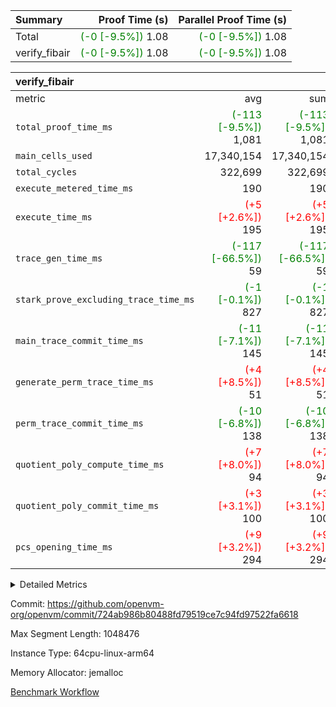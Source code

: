 | Summary | Proof Time (s) | Parallel Proof Time (s) |
|:---|---:|---:|
| Total | <span style='color: green'>(-0 [-9.5%])</span> 1.08 | <span style='color: green'>(-0 [-9.5%])</span> 1.08 |
| verify_fibair | <span style='color: green'>(-0 [-9.5%])</span> 1.08 | <span style='color: green'>(-0 [-9.5%])</span> 1.08 |


| verify_fibair |||||
|:---|---:|---:|---:|---:|
|metric|avg|sum|max|min|
| `total_proof_time_ms ` | <span style='color: green'>(-113 [-9.5%])</span> 1,081 | <span style='color: green'>(-113 [-9.5%])</span> 1,081 | <span style='color: green'>(-113 [-9.5%])</span> 1,081 | <span style='color: green'>(-113 [-9.5%])</span> 1,081 |
| `main_cells_used     ` |  17,340,154 |  17,340,154 |  17,340,154 |  17,340,154 |
| `total_cycles        ` |  322,699 |  322,699 |  322,699 |  322,699 |
| `execute_metered_time_ms` |  190 |  190 |  190 |  190 |
| `execute_time_ms     ` | <span style='color: red'>(+5 [+2.6%])</span> 195 | <span style='color: red'>(+5 [+2.6%])</span> 195 | <span style='color: red'>(+5 [+2.6%])</span> 195 | <span style='color: red'>(+5 [+2.6%])</span> 195 |
| `trace_gen_time_ms   ` | <span style='color: green'>(-117 [-66.5%])</span> 59 | <span style='color: green'>(-117 [-66.5%])</span> 59 | <span style='color: green'>(-117 [-66.5%])</span> 59 | <span style='color: green'>(-117 [-66.5%])</span> 59 |
| `stark_prove_excluding_trace_time_ms` | <span style='color: green'>(-1 [-0.1%])</span> 827 | <span style='color: green'>(-1 [-0.1%])</span> 827 | <span style='color: green'>(-1 [-0.1%])</span> 827 | <span style='color: green'>(-1 [-0.1%])</span> 827 |
| `main_trace_commit_time_ms` | <span style='color: green'>(-11 [-7.1%])</span> 145 | <span style='color: green'>(-11 [-7.1%])</span> 145 | <span style='color: green'>(-11 [-7.1%])</span> 145 | <span style='color: green'>(-11 [-7.1%])</span> 145 |
| `generate_perm_trace_time_ms` | <span style='color: red'>(+4 [+8.5%])</span> 51 | <span style='color: red'>(+4 [+8.5%])</span> 51 | <span style='color: red'>(+4 [+8.5%])</span> 51 | <span style='color: red'>(+4 [+8.5%])</span> 51 |
| `perm_trace_commit_time_ms` | <span style='color: green'>(-10 [-6.8%])</span> 138 | <span style='color: green'>(-10 [-6.8%])</span> 138 | <span style='color: green'>(-10 [-6.8%])</span> 138 | <span style='color: green'>(-10 [-6.8%])</span> 138 |
| `quotient_poly_compute_time_ms` | <span style='color: red'>(+7 [+8.0%])</span> 94 | <span style='color: red'>(+7 [+8.0%])</span> 94 | <span style='color: red'>(+7 [+8.0%])</span> 94 | <span style='color: red'>(+7 [+8.0%])</span> 94 |
| `quotient_poly_commit_time_ms` | <span style='color: red'>(+3 [+3.1%])</span> 100 | <span style='color: red'>(+3 [+3.1%])</span> 100 | <span style='color: red'>(+3 [+3.1%])</span> 100 | <span style='color: red'>(+3 [+3.1%])</span> 100 |
| `pcs_opening_time_ms ` | <span style='color: red'>(+9 [+3.2%])</span> 294 | <span style='color: red'>(+9 [+3.2%])</span> 294 | <span style='color: red'>(+9 [+3.2%])</span> 294 | <span style='color: red'>(+9 [+3.2%])</span> 294 |



<details>
<summary>Detailed Metrics</summary>

|  | verify_program_compile_ms | total_cells | stark_prove_excluding_trace_time_ms | quotient_poly_compute_time_ms | quotient_poly_commit_time_ms | perm_trace_commit_time_ms | pcs_opening_time_ms | main_trace_commit_time_ms |
| --- | --- | --- | --- | --- | --- | --- | --- |
|  | 7 | 65,536 | 36 | 1 | 6 | 0 | 21 | 6 | 

| air_name | rows | quotient_deg | main_cols | interactions | constraints | cells |
| --- | --- | --- | --- | --- | --- | --- |
| AccessAdapterAir<2> |  | 2 |  | 5 | 12 |  | 
| AccessAdapterAir<4> |  | 2 |  | 5 | 12 |  | 
| AccessAdapterAir<8> |  | 2 |  | 5 | 12 |  | 
| FibonacciAir | 32,768 | 1 | 2 |  | 5 | 65,536 | 
| FriReducedOpeningAir |  | 2 |  | 39 | 71 |  | 
| JalRangeCheckAir |  | 2 |  | 9 | 14 |  | 
| NativePoseidon2Air<BabyBearParameters>, 1> |  | 2 |  | 136 | 572 |  | 
| PhantomAir |  | 2 |  | 3 | 5 |  | 
| ProgramAir |  | 1 |  | 1 | 4 |  | 
| VariableRangeCheckerAir |  | 1 |  | 1 | 4 |  | 
| VmAirWrapper<AluNativeAdapterAir, FieldArithmeticCoreAir> |  | 2 |  | 15 | 27 |  | 
| VmAirWrapper<BranchNativeAdapterAir, BranchEqualCoreAir<1> |  | 2 |  | 11 | 25 |  | 
| VmAirWrapper<NativeAdapterAir<2, 0>, PublicValuesCoreAir> |  | 2 |  | 11 | 29 |  | 
| VmAirWrapper<NativeLoadStoreAdapterAir<1>, NativeLoadStoreCoreAir<1> |  | 2 |  | 15 | 20 |  | 
| VmAirWrapper<NativeLoadStoreAdapterAir<4>, NativeLoadStoreCoreAir<4> |  | 2 |  | 15 | 20 |  | 
| VmAirWrapper<NativeVectorizedAdapterAir<4>, FieldExtensionCoreAir> |  | 2 |  | 15 | 27 |  | 
| VmConnectorAir |  | 2 |  | 5 | 11 |  | 
| VolatileBoundaryAir |  | 2 |  | 7 | 19 |  | 

| group | trace_gen_time_ms | total_proof_time_ms | total_cycles | total_cells | stark_prove_excluding_trace_time_ms | quotient_poly_compute_time_ms | quotient_poly_commit_time_ms | perm_trace_commit_time_ms | pcs_opening_time_ms | main_trace_commit_time_ms | main_cells_used | generate_perm_trace_time_ms | fri.log_blowup | execute_time_ms | execute_metered_time_ms |
| --- | --- | --- | --- | --- | --- | --- | --- | --- | --- | --- | --- | --- | --- | --- | --- |
| verify_fibair | 59 | 1,081 | 322,699 | 62,474,410 | 827 | 94 | 100 | 138 | 294 | 145 | 17,340,154 | 51 | 1 | 195 | 190 | 

| group | air_name | rows | prep_cols | perm_cols | main_cols | cells |
| --- | --- | --- | --- | --- | --- | --- |
| verify_fibair | AccessAdapterAir<2> | 131,072 |  | 16 | 11 | 3,538,944 | 
| verify_fibair | AccessAdapterAir<4> | 65,536 |  | 16 | 13 | 1,900,544 | 
| verify_fibair | AccessAdapterAir<8> | 128 |  | 16 | 17 | 4,224 | 
| verify_fibair | FriReducedOpeningAir | 2,048 |  | 84 | 27 | 227,328 | 
| verify_fibair | JalRangeCheckAir | 32,768 |  | 28 | 12 | 1,310,720 | 
| verify_fibair | NativePoseidon2Air<BabyBearParameters>, 1> | 32,768 |  | 312 | 398 | 23,265,280 | 
| verify_fibair | PhantomAir | 16,384 |  | 12 | 6 | 294,912 | 
| verify_fibair | ProgramAir | 8,192 |  | 8 | 10 | 147,456 | 
| verify_fibair | VariableRangeCheckerAir | 262,144 | 2 | 8 | 1 | 2,359,296 | 
| verify_fibair | VmAirWrapper<AluNativeAdapterAir, FieldArithmeticCoreAir> | 262,144 |  | 36 | 29 | 17,039,360 | 
| verify_fibair | VmAirWrapper<BranchNativeAdapterAir, BranchEqualCoreAir<1> | 32,768 |  | 28 | 23 | 1,671,168 | 
| verify_fibair | VmAirWrapper<NativeLoadStoreAdapterAir<1>, NativeLoadStoreCoreAir<1> | 65,536 |  | 40 | 21 | 3,997,696 | 
| verify_fibair | VmAirWrapper<NativeLoadStoreAdapterAir<4>, NativeLoadStoreCoreAir<4> | 32,768 |  | 40 | 27 | 2,195,456 | 
| verify_fibair | VmAirWrapper<NativeVectorizedAdapterAir<4>, FieldExtensionCoreAir> | 32,768 |  | 36 | 38 | 2,424,832 | 
| verify_fibair | VmConnectorAir | 2 | 1 | 16 | 5 | 42 | 
| verify_fibair | VolatileBoundaryAir | 65,536 |  | 20 | 12 | 2,097,152 | 

| group | trace_height_constraint | weighted_sum | threshold |
| --- | --- | --- | --- |
| verify_fibair | 0 | 1,085,444 | 2,013,265,921 | 
| verify_fibair | 1 | 5,411,200 | 2,013,265,921 | 
| verify_fibair | 2 | 542,722 | 2,013,265,921 | 
| verify_fibair | 3 | 5,476,612 | 2,013,265,921 | 
| verify_fibair | 4 | 65,536 | 2,013,265,921 | 
| verify_fibair | 5 | 12,851,850 | 2,013,265,921 | 

| trace_height_constraint | threshold |
| --- | --- |
| 0 | 2,013,265,921 | 

</details>


Commit: https://github.com/openvm-org/openvm/commit/724ab986b80488fd79519ce7c94fd97522fa6618

Max Segment Length: 1048476

Instance Type: 64cpu-linux-arm64

Memory Allocator: jemalloc

[Benchmark Workflow](https://github.com/openvm-org/openvm/actions/runs/15736694120)
